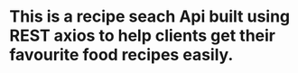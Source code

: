 # This is a recipe seach Api built using REST axios to help clients get their favourite food recipes easily. 
